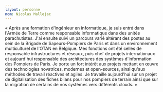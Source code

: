 ```yaml
---
layout: personne
nom: Nicolas Mallejac
---
```

« Après une formation d'ingénieur en informatique, je suis entré dans l'Armée de Terre comme responsable informatique dans des unités parachutistes. J'ai ensuite suivi un parcours varié altérant des postes au sein de la Brigade de Sapeurs-Pompiers de Paris et dans un environnement multiculturel de l'OTAN en Belgique. Mes fonctions ont été celles de responsable infrastructures et réseaux, puis chef de projets internationaux et aujourd'hui responsable des architectures des systèmes d'information des Pompiers de Paris. Je porte un fort intérêt aux projets mettant en œuvre des technologies novatrices, modernes et open-sources, ainsi qu'aux méthodes de travail réactives et agiles. Je travaille aujourd'hui sur un projet de digitalisation des fiches bilans pour nos pompiers de terrain ainsi que sur la migration de certains de nos systèmes vers différents clouds. »
